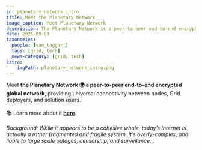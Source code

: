 ```yaml
---
id: planetary_network_intro
title: Meet the Planetary Network
image_caption: Meet Planetary Network
description: The Planetary Network is a peer-to-peer end-to-end encrypted global network. Learn more about it within!
date: 2021-09-03
taxonomies:
  people: [sam_taggart]
  tags: [grid, tech]
  news-category: [grid, tech]
extra:
    imgPath: planetary_network_intro.png
---
```


Meet **the Planetary Network 🌍 a peer-to-peer end-to-end encrypted global network**, providing universal connectivity between nodes, Grid deployers, and solution users.
<br/>
<br/>
📚 Learn more about it **[here](https://forum.threefold.io/t/how-our-planetary-network-works/1210)**.
<br/>
<br/>
*Background: While it appears to be a cohesive whole, today’s Internet is actually a rather fragmented and fragile system. It’s overly-complex, and liable to large scale outages, censorship, and surveilance…*